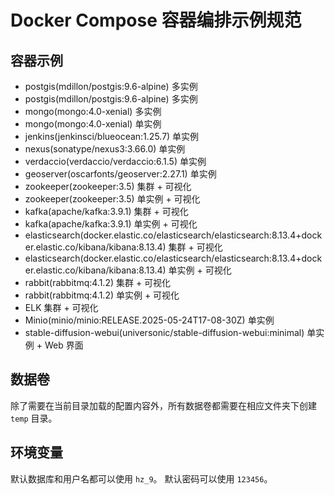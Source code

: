 # Docker Compose 容器编排示例规范

## 容器示例

- postgis(mdillon/postgis:9.6-alpine) 多实例
- postgis(mdillon/postgis:9.6-alpine) 多实例
- mongo(mongo:4.0-xenial) 多实例
- mongo(mongo:4.0-xenial) 单实例
- jenkins(jenkinsci/blueocean:1.25.7) 单实例
- nexus(sonatype/nexus3:3.66.0) 单实例
- verdaccio(verdaccio/verdaccio:6.1.5) 单实例
- geoserver(oscarfonts/geoserver:2.27.1) 单实例
- zookeeper(zookeeper:3.5) 集群 + 可视化
- zookeeper(zookeeper:3.5) 单实例 + 可视化
- kafka(apache/kafka:3.9.1) 集群 + 可视化
- kafka(apache/kafka:3.9.1) 单实例 + 可视化
- elasticsearch(docker.elastic.co/elasticsearch/elasticsearch:8.13.4+docker.elastic.co/kibana/kibana:8.13.4) 集群 + 可视化
- elasticsearch(docker.elastic.co/elasticsearch/elasticsearch:8.13.4+docker.elastic.co/kibana/kibana:8.13.4) 单实例 + 可视化
- rabbit(rabbitmq:4.1.2) 集群 + 可视化
- rabbit(rabbitmq:4.1.2) 单实例 + 可视化
- ELK 集群 + 可视化
- Minio(minio/minio:RELEASE.2025-05-24T17-08-30Z) 单实例
- stable-diffusion-webui(universonic/stable-diffusion-webui:minimal) 单实例 + Web 界面

## 数据卷

除了需要在当前目录加载的配置内容外，所有数据卷都需要在相应文件夹下创建 `temp` 目录。

## 环境变量

默认数据库和用户名都可以使用 `hz_9`。
默认密码可以使用 `123456`。
